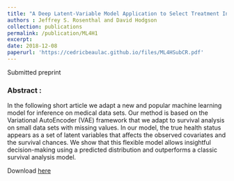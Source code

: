 ```yaml
---
title: "A Deep Latent-Variable Model Application to Select Treatment Intensity in Survival Analysis"
authors : Jeffrey S. Rosenthal and David Hodgson
collection: publications
permalink: /publication/ML4H1
excerpt: 
date: 2018-12-08
paperurl: 'https://cedricbeaulac.github.io/files/ML4HSubCR.pdf'
---
```

Submitted preprint

### Abstract :

In the following short article we adapt a new and popular machine learning model for inference on medical data sets. Our method is based on the Variational AutoEncoder (VAE) framework that we adapt to survival analysis on small data sets with missing values. In our model, the true health status appears as a set of latent variables that affects the observed covariates and the survival chances. We show that this flexible model allows insightful decision-making using a predicted distribution and outperforms a classic survival analysis model.

Download [here](https://cedricbeaulac.github.io/files/ML4HSubCR.pdf)
